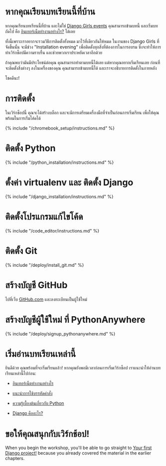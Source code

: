 # หากคุณเรียนบทเรียนนี้ที่บ้าน

หากคุณเรียนบทเรียนนี้ที่บ้าน และไม่ใช่ [Django Girls events](https://djangogirls.org/events/) คุณสามารถข้ามบทนี้ และเริ่มบทถัดไป คือ [อินเทอร์เน็ตทำงานอย่างไร?](../how_the_internet_works/README.md) ได้เลย

ทั้งนี้เพราะเราอยากจะรวมวิธีการติดตั้งทั้งหมด มาไว้ที่เดียวกันให้หมด ในงานของ Django Girls ที่จัดขึ้นนั้น จะมีช่วง "Installation evening" เพื่อติดตั้งทุกสิ่งที่ต้องการในการอบรม ซึ่งจะทำให้การทำเวิร์กช็อปมีความราบรื่น และช่วยพวกเราประหยัดเวลาอีกด้วย

ถ้าคุณพบว่ามันมีประโยชน์ต่อคุณ คุณสามารถทำตามบทนี้ได้เลย แต่หากคุณอยากเริ่มเรียนเลย ก่อนที่จะติดตั้งสิ่งต่างๆ ลงในเครื่องของคุณ คุณสามารถข้ามบทนี้ได้ และเราจะอธิบายการติดตั้งในภายหลัง

โชคดีนะ!

# การติดตั้ง

ในเวิร์กช็อปนี้ คุณจะได้สร้างบล็อก และจะมีการเตรียมเครื่องมือที่จำเป็นก่อนการเริ่มเรียน เพื่อให้คุณพร้อมในการเริ่มโค้ดได้

<!--sec data-title="Chromebook setup (if you're using one)"
data-id="chromebook_setup" data-collapse=true ces--> {% include "/chromebook_setup/instructions.md" %} 

<!--endsec-->

# ติดตั้ง Python

{% include "/python_installation/instructions.md" %}

# ตั้งค่า virtualenv และ ติดตั้ง Django

{% include "/django_installation/instructions.md" %}

# ติดตั้งโปรแกรมแก้ไขโค้ด

{% include "/code_editor/instructions.md" %}

# ติดตั้ง Git

{% include "/deploy/install_git.md" %}

# สร้างบัญชี GitHub

ไปที่เว็บ [GitHub.com](https://www.github.com) และลงทะเบียนเป็นผู้ใช้ใหม่

# สร้างบัญชีผู้ใช้ใหม่ ที่ PythonAnywhere

{% include "/deploy/signup_pythonanywhere.md" %}

# เริ่มอ่านบทเรียนเหล่านี้

ยินดีด้วย คุณพร้อมที่จะเริ่มเรียนแล้ว! หากคุณยังพอมีเวลาก่อนการเริ่มเวิร์กช็อป เราแนะนำให้อ่านบทเรียนเหล่านี้ไปก่อน:

* [อินเทอร์เน็ตทำงานอย่างไร](../how_the_internet_works/README.md)

* [แนะนำการใช้บรรทัดคำสั่ง](../intro_to_command_line/README.md)

* [ความรู้เบื้องต้นเกี่ยวกับ Python](../python_introduction/README.md)

* [Django คืออะไร?](../django/README.md)

# ขอให้คุณสนุกกับเวิร์กช้อป!

When you begin the workshop, you'll be able to go straight to [Your first Django project!](../django_start_project/README.md) because you already covered the material in the earlier chapters.